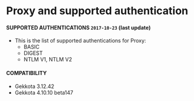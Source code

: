 # Proxy and supported authentication

#### **SUPPORTED AUTHENTICATIONS** `2017-10-23` (last update)
- This is the list of supported authentications for Proxy:
	- BASIC
	- DIGEST
	- NTLM V1, NTLM V2
               
#### **COMPATIBILITY**
- Gekkota 3.12.42
- Gekkota 4.10.10 beta147